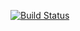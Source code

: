 [![Build Status](https://travis-ci.com/Bantu1996/basic-webpage.svg?branch=gh-pages)](https://travis-ci.com/Bantu1996/basic-webpage)